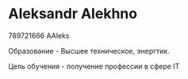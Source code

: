 # Aleksandr Alekhno
789721666 AAleks

Образование - Высшее техническое, энергтик. 

Цель обучения - получение профессии в сфере IT
